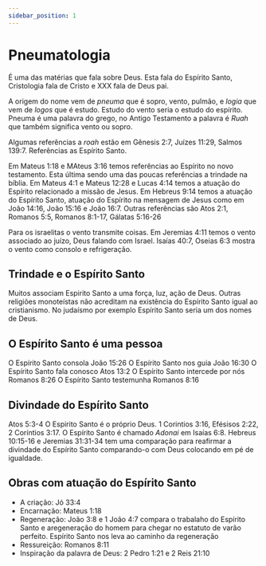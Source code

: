 ```yaml
---
sidebar_position: 1
---
```


# Pneumatologia

É uma das matérias que fala sobre Deus. Esta fala do Espírito Santo, Cristologia fala de Cristo e XXX fala de Deus pai.

A origem do nome vem de _pneuma_ que é sopro, vento, pulmão, e _logia_ que vem de _logos_ que é estudo. Estudo do vento seria o estudo do espírito. Pneuma é uma palavra do grego, no Antigo Testamento a palavra é _Ruah_ que também significa vento ou sopro.

Algumas referências a _roah_ estão em Gênesis 2:7, Juízes 11:29, Salmos 139:7. Referências as Espírito Santo.

Em Mateus 1:18 e MAteus 3:16 temos referências ao Espírito no novo testamento. Esta última sendo uma das poucas referências a trindade na bíblia. Em Mateus 4:1 e Mateus 12:28 e Lucas 4:14 temos a atuação do Espírito relacionado a missão de Jesus. Em Hebreus 9:14 temos a atuação do Espírito Santo, atuação do Espírito na mensagem de Jesus como em João 14:16, João 15:16 e João 16:7. Outras referências são Atos 2:1, Romanos 5:5, Romanos 8:1-17, Gálatas 5:16-26


Para os israelitas o vento transmite coisas. Em Jeremias 4:11 temos o vento associado ao juízo, Deus falando com Israel. Isaías 40:7, Oseias 6:3 mostra o vento como consolo e refrigeração.

## Trindade e o Espírito Santo

Muitos associam Espirito Santo a uma força, luz, ação de Deus. Outras religiões monoteístas não acreditam na existência do Espírito Santo igual ao cristianismo. No judaísmo por exemplo Espírito Santo seria um dos nomes de Deus.

## O Espírito Santo é uma pessoa

O Espírito Santo consola João 15:26
O Espírito Santo nos guia João 16:30
O Espírito Santo fala conosco Atos 13:2
O Espírito Santo intercede por nós Romanos 8:26
O Espírito Santo testemunha Romanos 8:16

## Divindade do Espírito Santo

Atos 5:3-4 O Espirito Santo é o próprio Deus. 1 Corintios 3:16, Efésisos 2:22, 2 Coríntios 3:17. O Espírito Santo é chamado _Adonai_ em Isaías 6:8. Hebreus 10:15-16 e Jeremias 31:31-34 tem uma comparação para reafirmar a divindade do Espírito Santo comparando-o com Deus colocando em pé de igualdade.

## Obras com atuação do Espírito Santo

- A criação: Jó 33:4
- Encarnação: Mateus 1:18
- Regeneração: João 3:8 e 1 João 4:7 compara o trabalaho do Espírito Santo e aregeneração do homem para chegar no estatuto de varão perfeito. Espírito Santo nos leva ao caminho da regeneração
- Ressureição: Romanos 8:11
- Inspiração da palavra de Deus: 2 Pedro 1:21 e 2 Reis 21:10 